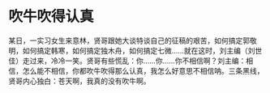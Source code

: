 # 吹牛吹得认真

某日，一实习女生来意林，贤哥跟她大谈特谈自己的征稿的艰苦，如何搞定郭敬明，如何搞定韩寒，如何搞定独木舟，如何搞定七微……就在这时，刘主编（刘世佳）走过来，冷冷一笑。贤哥有些慌乱：你……你……你不相信啊？刘主编：相信，怎么能不相信，你都吹牛吹得那么认真，我怎么好意思不相信呐。三条黑线，贤哥内心独白：苍天啊，我真的没有吹牛啊。